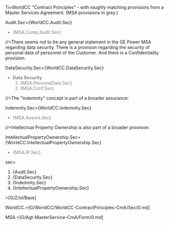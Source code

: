Ti=WorldCC "Contract Principles" - with roughly matching provisions from a Master Services Agreement.  (MSA provisions in grey.)

Audit.Sec={WorldCC.Audit.Sec}<ul style="color:grey"><li>{MSA.Comp.Audit.Sec}</ul>

//=There seems not to be any general statement in the GE Power MSA regarding data security.  There is a provision regarding the security of personal data of personnel of the Customer.  And there is a Confidentiality provision. 

DataSecurity.Sec={WorldCC.DataSecurity.Sec}<ul style="color:grey"><li><b>Data Security</b><ol><li>{MSA.PersonalData.Sec}<li>{MSA.Conf.Sec}</ol></ul>

//=The "indemnity" concept is part of a broader assurance:

Indemnity.Sec={WorldCC.Indemnity.Sec}<ul style="color:grey"><li>{MSA.Assure.Sec}</ul>

//=Intellectual Property Ownership is also part of a broader provision:

IntellectualPropertyOwnership.Sec={WorldCC.IntellectualPropertyOwnership.Sec}<ul style="color:grey"><li>{MSA.IP.Sec}</ul>

sec=<ol><li>{Audit.Sec}<li>{DataSecurity.Sec}<li>{Indemnity.Sec}<li>{IntellectualPropertyOwnership.Sec}</ol>

=[G/Z/ol/Base]

WorldCC.=[G/WorldCC/WorldCC-ContractPrinciples-CmA/Sec/0.md]

MSA.=[G/Agt-MasterService-CmA/Form/0.md]